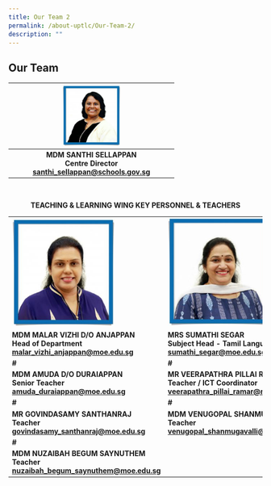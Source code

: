 ```yaml
---
title: Our Team 2
permalink: /about-uptlc/Our-Team-2/
description: ""
---
```

## Our Team

|   |      <img src="/images/centredirector.jpg"  style="width:40%" />                              |   |
|:-:|:---------------------------------------------------------------------:|:-:|
|   | **MDM SANTHI SELLAPPAN <br>Centre Director<br> santhi_sellappan@schools.gov.sg** |   |

<br>

<b><center>TEACHING & LEARNING WING KEY PERSONNEL & TEACHERS</center><b>

|                                                                                       |              |                                                                                    |
|---------------------------------------------------------------------------------------|-------------------------------------------------------------------------------------------------|------------------------------------------------------------------------------------|
|                                           <img src="/images/Headofdepartment.jpg"   style="width:69%" />                                           |                                                <img src="/images/Subjecthead-tamil.jpeg"   style="width:75%" />                                                |                                          <img src="/images/Subjecthead-curriculum.jpeg"   style="width:64%" />                                         |
| **MDM MALAR VIZHI D/O ANJAPPAN**<br>**Head of Department**<br>malar_vizhi_anjappan@moe.edu.sg |         **MRS SUMATHI SEGAR**<br>**Subject Head -  Tamil Language**<br>sumathi_segar@moe.edu.sg         | **MR K. SARAVANAN**<br>**Subject Head -  Curriculum Innovation**<br>saravanan_k@moe.edu.sg |
|                                           #                                           |                                                #                                                |                                          #                                         |
|      MDM AMUDA D/O DURAIAPPAN<br>Senior Teacher<br>amuda_duraiappan@moe.edu.sg        | MR VEERAPATHRA PILLAI RAMAR<br>Teacher / ICT Coordinator<br>veerapathra_pillai_ramar@moe.edu.sg |        MR SEETHARAMAN THANGARAJU<br>Teacherseetharaman_thangaraju@moe.edu.sg       |
|                                           #                                           |                                                #                                                |                                          #                                         |
|       MR GOVINDASAMY SANTHANRAJ<br>Teacher<br>govindasamy_santhanraj@moe.edu.sg       |           MDM VENUGOPAL SHANMUGAVALLI<br>Teacher<br>venugopal_shanmugavalli@moe.edu.sg          |      MS MEENAMBAL PARAMASIVAM<br>Teacher <br>meenambal_paramasivam@moe.edu.sg      |
|                                           #                                           |                                                                                                 |                                                                                    |
|     MDM NUZAIBAH BEGUM SAYNUTHEM<br>Teacher<br>nuzaibah_begum_saynuthem@moe.edu.sg    |                                                                                                 |                                                                                    |